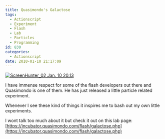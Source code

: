 ```yaml
---
title: Quasimondo's Galactose
tags:
  - Actionscript
  - Experiment
  - Flash
  - Lab
  - Particles
  - Programming
id: 830
categories:
  - Actionscript
date: 2010-01-10 21:17:09
---
```


[![ScreenHunter_02 Jan. 10 20.13](https://mikecann.co.uk/wp-content/uploads/2010/01/ScreenHunter_02-Jan.-10-20.13.jpg "ScreenHunter_02 Jan. 10 20.13")](https://mikecann.co.uk/wp-content/uploads/2010/01/ScreenHunter_02-Jan.-10-20.13.jpg)

I have immense respect for some of the flash developers out there and Quasimondo is one of them. He has just released a little particle related experiment.

Whenever I see these kind of things it inspires me to bash out my own little experiments.

I wont talk too much about it but check it out on this lab page: [https://incubator.quasimondo.com/flash/galactose.php](https://incubator.quasimondo.com/flash/galactose.php)